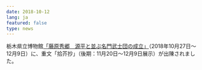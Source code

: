 ```yaml
---
date: 2018-10-12
lang: ja
featured: false
type: news
---
```

栃木県立博物館<a href="http://www.muse.pref.tochigi.lg.jp/exhibition/kikaku/181027fujiwara/index.html" target="_blank">「藤原秀郷　源平と並ぶ名門武士団の成立」</a>（2018年10月27日～12月9日）に、重文「拾芥抄」（後期：11月20日～12月9日展示）が出陳されました。
